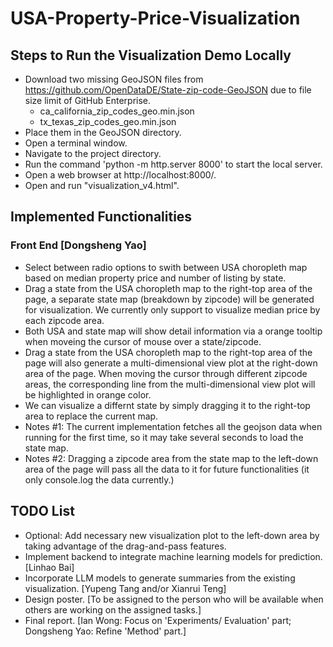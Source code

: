 # USA-Property-Price-Visualization

## Steps to Run the Visualization Demo Locally

- Download two missing GeoJSON files from https://github.com/OpenDataDE/State-zip-code-GeoJSON due to file size limit of GitHub Enterprise.
  - ca_california_zip_codes_geo.min.json
  - tx_texas_zip_codes_geo.min.json
- Place them in the GeoJSON directory.
- Open a terminal window.
- Navigate to the project directory.
- Run the command 'python -m http.server 8000' to start the local server.
- Open a web browser at http://localhost:8000/.
- Open and run "visualization_v4.html".

## Implemented Functionalities

### Front End [Dongsheng Yao]

- Select between radio options to swith between USA choropleth map based on median property price and number of listing by state.
- Drag a state from the USA choropleth map to the right-top area of the page, a separate state map (breakdown by zipcode) will be generated for visualization. We currently only support to visualize median price by each zipcode area.
- Both USA and state map will show detail information via a orange tooltip when moveing the cursor of mouse over a state/zipcode.
- Drag a state from the USA choropleth map to the right-top area of the page will also generate a multi-dimensional view plot at the right-down area of the page. When moving the cursor through different zipcode areas, the corresponding line from the multi-dimensional view plot will be highlighted in orange color.
- We can visualize a differnt state by simply dragging it to the right-top area to replace the current map.
- Notes #1: The current implementation fetches all the geojson data when running for the first time, so it may take several seconds to load the state map.
- Notes #2: Dragging a zipcode area from the state map to the left-down area of the page will pass all the data to it for future functionalities (it only console.log the data currently.)

## TODO List

- Optional: Add necessary new visualization plot to the left-down area by taking advantage of the drag-and-pass features.
- Implement backend to integrate machine learning models for prediction. [Linhao Bai]
- Incorporate LLM models to generate summaries from the existing visualization. [Yupeng Tang and/or Xianrui Teng]
- Design poster. [To be assigned to the person who will be available when others are working on the assigned tasks.]
- Final report. [Ian Wong: Focus on 'Experiments/ Evaluation' part; Dongsheng Yao: Refine 'Method' part.]
